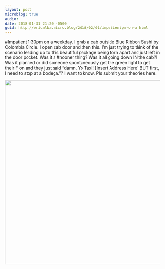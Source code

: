 ```yaml
---
layout: post
microblog: true
audio: 
date: 2018-01-31 21:20 -0500
guid: http://ericalba.micro.blog/2018/02/01/impatientpm-on-a.html
---
```

#Impatient
1:30pm on a weekday. I grab a cab outside Blue Ribbon Sushi by Colombia Circle. I open cab door and then this. 
I’m just trying to think of the scenario leading up to this beautiful package being torn apart and just left in the door pocket. 
Was it a #nooner thing? Was it all going down IN the cab?! Was it planned or did someone spontaneously get the green light to get their F on and they just said “damn, Yo Taxi! [Insert Address Here] BUT first, I need to stop at a bodega.”? I want to know. Pls submit your theories here.

<img src="http://micro.ericalba.com/uploads/2018/aa876f420a.jpg" width="600" height="600" />
